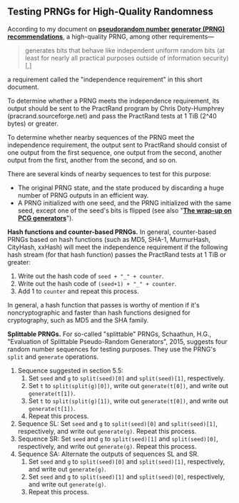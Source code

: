 <a id=Testing_PRNGs_for_High_Quality_Randomness></a>
## Testing PRNGs for High-Quality Randomness

According to my document on [**pseudorandom number generator (PRNG) recommendations**](https://peteroupc.github.io/random.html), a high-quality PRNG, among other requirements&mdash;

> generates bits that behave like independent uniform random bits (at least for nearly all practical purposes outside of information security)[,]

a requirement called the "independence requirement" in this short document.

To determine whether a PRNG meets the independence requirement, its output should be sent to the PractRand program by Chris Doty-Humphrey (pracrand.sourceforge.net) and pass the PractRand tests at 1 TiB (2^40 bytes) or greater.

To determine whether nearby sequences of the PRNG meet the independence requirement, the output sent to PractRand should consist of one output from the first sequence, one output from the second, another output from the first, another from the second, and so on.

There are several kinds of nearby sequences to test for this purpose:

- The original PRNG state, and the state produced by discarding a huge number of PRNG outputs in an efficient way.
- A PRNG initialized with one seed, and the PRNG initialized with the same seed, except one of the seed's bits is flipped (see also "[**The wrap-up on PCG generators**](http://pcg.di.unimi.it/pcg.php#flaws)").

**Hash functions and counter-based PRNGs.** In general, counter-based PRNGs based on hash functions (such as MD5, SHA-1, MurmurHash, CityHash, xxHash) will meet the independence requirement if the following hash stream (for that hash function) passes the PractRand tests at 1 TiB or greater:

1. Write out the hash code of `seed + "_" + counter`.
2. Write out the hash code of `(seed+1) + "_" + counter`.
3. Add 1 to `counter` and repeat this process.

In general, a hash function that passes is worthy of mention if it's noncryptographic and faster than hash functions designed for cryptography, such as MD5 and the SHA family.

**Splittable PRNGs.** For so-called "splittable" PRNGs, Schaathun, H.G., "Evaluation of Splittable Pseudo-Random Generators", 2015, suggests four random number sequences for testing purposes.  They use the PRNG's `split` and `generate` operations.

1. Sequence suggested in section 5.5:
    1. Set `seed` and `g` to `split(seed)[0]` and `split(seed)[1]`, respectively.
    2. Set `t` to `split(split(g)[0])`, write out `generate(t[0])`, and write out `generate(t[1])`.
    3. Set `t` to `split(split(g)[1])`, write out `generate(t[0])`, and write out `generate(t[1])`.
    4. Repeat this process.
2. Sequence SL: Set `seed` and `g` to `split(seed)[0]` and `split(seed)[1]`, respectively, and write out `generate(g)`. Repeat this process.
3. Sequence SR: Set `seed` and `g` to `split(seed)[1]` and `split(seed)[0]`, respectively, and write out `generate(g)`. Repeat this process.
4. Sequence SA: Alternate the outputs of sequences SL and SR.
    1. Set `seed` and `g` to `split(seed)[0]` and `split(seed)[1]`, respectively, and write out `generate(g)`.
    2. Set `seed` and `g` to `split(seed)[1]` and `split(seed)[0]`, respectively, and write out `generate(g)`.
    4. Repeat this process.
